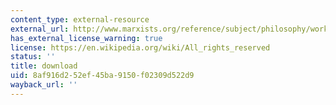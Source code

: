 ```yaml
---
content_type: external-resource
external_url: http://www.marxists.org/reference/subject/philosophy/works/ge/benjamin.htm
has_external_license_warning: true
license: https://en.wikipedia.org/wiki/All_rights_reserved
status: ''
title: download
uid: 8af916d2-52ef-45ba-9150-f02309d522d9
wayback_url: ''
---
```

